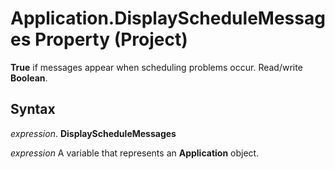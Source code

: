 
# Application.DisplayScheduleMessages Property (Project)

 **True** if messages appear when scheduling problems occur. Read/write **Boolean**.


## Syntax

 _expression_. **DisplayScheduleMessages**

 _expression_ A variable that represents an **Application** object.

